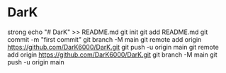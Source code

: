 # DarK
strong
echo "# DarK" >> README.md
git init
git add README.md
git commit -m "first commit"
git branch -M main
git remote add origin https://github.com/DarK6000/DarK.git
git push -u origin main
git remote add origin https://github.com/DarK6000/DarK.git
git branch -M main
git push -u origin main
